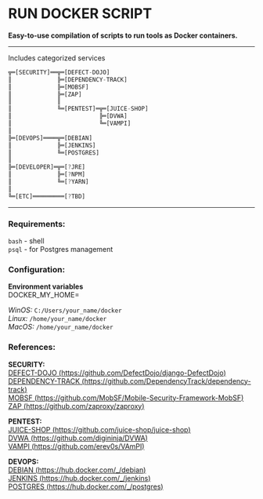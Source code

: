 # RUN DOCKER SCRIPT  
  
**Easy-to-use compilation of scripts to run tools as Docker containers.**  
  
---
Includes categorized services  
  
```dart
╦═[SECURITY]══╦═[DEFECT-DOJO]
║             ╠═[DEPENDENCY-TRACK]
║             ╠═[MOBSF]
║             ╠═[ZAP]
║             ║
║             ╚═[PENTEST]═╦═[JUICE-SHOP]
║                         ╠═[DVWA]
║                         ╚═[VAMPI]
║
╠═[DEVOPS]════╦═[DEBIAN]
║             ╠═[JENKINS]
║             ╚═[POSTGRES]
║
╠═[DEVELOPER]═╦═[?JRE]
║             ╠═[?NPM]
║             ╚═[?YARN]
║
╚═[ETC]═════════[?TBD]
```
---
### Requirements:  
`bash` - shell  
`psql` - for Postgres management  
### Configuration:  
**Environment variables**  
DOCKER_MY_HOME=  
  
*WinOS:* `C:/Users/your_name/docker`  
*Linux:* `/home/your_name/docker`  
*MacOS:* `/home/your_name/docker`  
  
### References:  
**SECURITY:**  
[DEFECT-DOJO (https://github.com/DefectDojo/django-DefectDojo)](https://github.com/DefectDojo/django-DefectDojo)  
[DEPENDENCY-TRACK (https://github.com/DependencyTrack/dependency-track)](https://github.com/DependencyTrack/dependency-track)  
[MOBSF (https://github.com/MobSF/Mobile-Security-Framework-MobSF)](https://github.com/MobSF/Mobile-Security-Framework-MobSF)  
[ZAP (https://github.com/zaproxy/zaproxy)](https://github.com/zaproxy/zaproxy)  
  
**PENTEST:**  
[JUICE-SHOP (https://github.com/juice-shop/juice-shop)](https://github.com/juice-shop/juice-shop)  
[DVWA (https://github.com/digininja/DVWA)](https://github.com/digininja/DVWA)  
[VAMPI (https://github.com/erev0s/VAmPI)](https://github.com/erev0s/VAmPI)  
  
**DEVOPS:**  
[DEBIAN (https://hub.docker.com/_/debian)](https://hub.docker.com/_/debian)  
[JENKINS (https://hub.docker.com/_/jenkins)](https://hub.docker.com/_/jenkins)  
[POSTGRES (https://hub.docker.com/_/postgres)](https://hub.docker.com/_/postgres)  
  
